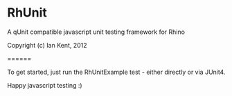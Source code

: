 RhUnit
======

A qUnit compatible javascript unit testing framework for Rhino

Copyright (c) Ian Kent, 2012

======

To get started, just run the RhUnitExample test - either directly or via JUnit4.

Happy javascript testing :)
